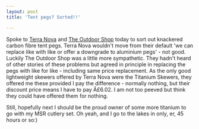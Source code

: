 ```yaml
---
layout: post
title: 'Tent pegs? Sorted!!'

---
```


Spoke to <a href="http://www.terra-nova.co.uk" title="Terra Nova site">Terra Nova</a> and <a href="http://www.theoutdoorshop.com" title="The outdoor shop">The Outdoor Shop</a> today to sort out knackered carbon fibre tent pegs. Terra Nova wouldn't move from their default 'we can replace like with like or offer a downgrade to aluminium pegs' - not good. Luckily The Outdoor Shop was a little more sympathetic. They hadn't heard of other stories of these problems but agreed in principle in replacing the pegs with like for like - including same price replacement. As the only good lightweight skewers offered by Terra Nova were the Titanium Skewers, they offered me these provided I pay the difference - normally nothing, but their discount price means I have to pay Â£6.02. I am not too peeved but think they could have offered them for nothing.

Still, hopefully next I should be the proud owner of some more titanium to go with my MSR cutlery set. Oh yeah, and I go to the lakes in only, er, 45 hours or so:)
